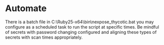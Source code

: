 [title]: # (Automate)
[tags]: # (automate)
[priority]: # (104)
# Automate

There is a batch file in C:\\Ruby25-x64\\bin\\nexpose_thycotic.bat you may
configure as a scheduled task to run the script at specific times. Be mindful of
secrets with password changing configured and aligning these types of secrets
with scan times appropriately.
